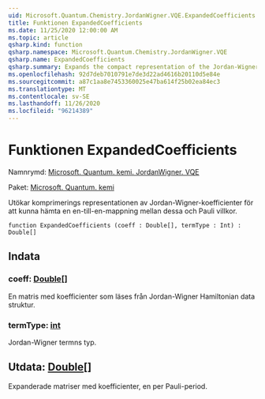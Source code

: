 ```yaml
---
uid: Microsoft.Quantum.Chemistry.JordanWigner.VQE.ExpandedCoefficients
title: Funktionen ExpandedCoefficients
ms.date: 11/25/2020 12:00:00 AM
ms.topic: article
qsharp.kind: function
qsharp.namespace: Microsoft.Quantum.Chemistry.JordanWigner.VQE
qsharp.name: ExpandedCoefficients
qsharp.summary: Expands the compact representation of the Jordan-Wigner coefficients in order to obtain a one-to-one mapping between these and Pauli terms.
ms.openlocfilehash: 92d7deb7010791e7de3d22ad4616b20110d5e84e
ms.sourcegitcommit: a87c1aa8e7453360025e47ba614f25b02ea84ec3
ms.translationtype: MT
ms.contentlocale: sv-SE
ms.lasthandoff: 11/26/2020
ms.locfileid: "96214389"
---
```

# <a name="expandedcoefficients-function"></a>Funktionen ExpandedCoefficients

Namnrymd: [Microsoft. Quantum. kemi. JordanWigner. VQE](xref:Microsoft.Quantum.Chemistry.JordanWigner.VQE)

Paket: [Microsoft. Quantum. kemi](https://nuget.org/packages/Microsoft.Quantum.Chemistry)


Utökar komprimerings representationen av Jordan-Wigner-koefficienter för att kunna hämta en en-till-en-mappning mellan dessa och Pauli villkor.

```qsharp
function ExpandedCoefficients (coeff : Double[], termType : Int) : Double[]
```


## <a name="input"></a>Indata

### <a name="coeff--double"></a>coeff: [Double](xref:microsoft.quantum.lang-ref.double)[]

En matris med koefficienter som läses från Jordan-Wigner Hamiltonian data struktur.


### <a name="termtype--int"></a>termType: [int](xref:microsoft.quantum.lang-ref.int)

Jordan-Wigner termns typ.



## <a name="output--double"></a>Utdata: [Double](xref:microsoft.quantum.lang-ref.double)[]

Expanderade matriser med koefficienter, en per Pauli-period.